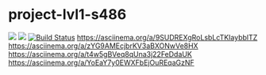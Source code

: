 ﻿# project-lvl1-s486
<a href="https://codeclimate.com/github/codeclimate/codeclimate/maintainability"><img src="https://api.codeclimate.com/v1/badges/a99a88d28ad37a79dbf6/maintainability" /></a>
<a href="https://codeclimate.com/github/codeclimate/codeclimate/test_coverage"><img src="https://api.codeclimate.com/v1/badges/a99a88d28ad37a79dbf6/test_coverage" /></a>
[![Build Status](https://travis-ci.com/ebces/project-lvl1-s486.svg?branch=master)](https://travis-ci.com/ebces/project-lvl1-s486)
https://asciinema.org/a/9SUDREXgRoLsbLcTKIaybblTZ
https://asciinema.org/a/zYG9AMEcjbrKV3aBXONwVe8HX
https://asciinema.org/a/t4w5gBVeq8qUna3j22FeDdaUK
https://asciinema.org/a/YoEaY7y0EWXFbEjOuREqaGzNF
